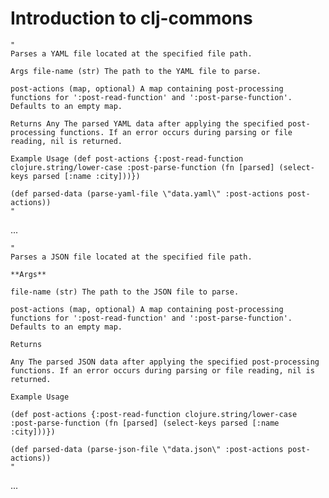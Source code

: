 # Introduction to clj-commons

    "
    Parses a YAML file located at the specified file path.

    Args file-name (str) The path to the YAML file to parse.

    post-actions (map, optional) A map containing post-processing functions for ':post-read-function' and ':post-parse-function'. Defaults to an empty map.

    Returns Any The parsed YAML data after applying the specified post-processing functions. If an error occurs during parsing or file reading, nil is returned.

    Example Usage (def post-actions {:post-read-function clojure.string/lower-case :post-parse-function (fn [parsed] (select-keys parsed [:name :city]))})

    (def parsed-data (parse-yaml-file \"data.yaml\" :post-actions post-actions))
    "

...

    "
    Parses a JSON file located at the specified file path.

    **Args**

    file-name (str) The path to the JSON file to parse.

    post-actions (map, optional) A map containing post-processing functions for ':post-read-function' and ':post-parse-function'. Defaults to an empty map.

    Returns

    Any The parsed JSON data after applying the specified post-processing functions. If an error occurs during parsing or file reading, nil is returned.

    Example Usage

    (def post-actions {:post-read-function clojure.string/lower-case :post-parse-function (fn [parsed] (select-keys parsed [:name :city]))})

    (def parsed-data (parse-json-file \"data.json\" :post-actions post-actions))
    "

...

